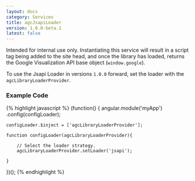 ```yaml
---
layout: docs
category: Services
title: agcJsapiLoader
version: 1.0.0-beta.1
latest: false
---
```


Intended for internal use only. Instantiating this service will result
in a script tag being added to the site head, and once the library has
loaded, returns the Google Visualization API base object (`window.google`).

To use the Jsapi Loader in versions `1.0.0` forward, set the loader with
the `agcLibraryLoaderProvider`.

### Example Code
{% highlight javascript %}
(function() {
    angular.module('myApp')
        .config(configLoader);
    
    configLoader.$inject = ['agcLibraryLoaderProvider'];
    
    function configLoader(agcLibraryLoaderProvider){

        // Select the loader strategy.
        agcLibraryLoaderProvider.setLoader('jsapi');

    }
})();
{% endhighlight %}
